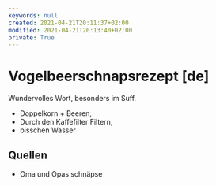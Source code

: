 ```yaml
---
keywords: null
created: 2021-04-21T20:11:37+02:00
modified: 2021-04-21T20:13:40+02:00
private: True
---
```


# Vogelbeerschnapsrezept [de]

Wundervolles Wort, besonders im Suff.

- Doppelkorn + Beeren,
- Durch den Kaffefilter Filtern,
- bisschen Wasser


## Quellen
* Oma und Opas schnäpse